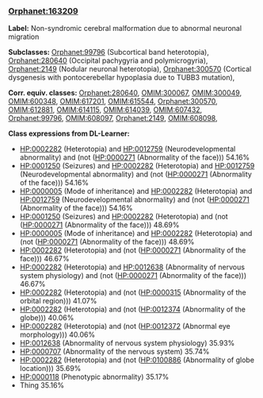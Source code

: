 
### [Orphanet:163209](http://www.orpha.net/ORDO/Orphanet_163209)
**Label:** Non-syndromic cerebral malformation due to abnormal neuronal migration

**Subclasses:** [Orphanet:99796](http://www.orpha.net/ORDO/Orphanet_99796) (Subcortical band heterotopia), [Orphanet:280640](http://www.orpha.net/ORDO/Orphanet_280640) (Occipital pachygyria and polymicrogyria), [Orphanet:2149](http://www.orpha.net/ORDO/Orphanet_2149) (Nodular neuronal heterotopia), [Orphanet:300570](http://www.orpha.net/ORDO/Orphanet_300570) (Cortical dysgenesis with pontocerebellar hypoplasia due to TUBB3 mutation), 

**Corr. equiv. classes:** [Orphanet:280640](http://www.orpha.net/ORDO/Orphanet_280640), [OMIM:300067](http://purl.obolibrary.org/obo/OMIM_300067), [OMIM:300049](http://purl.obolibrary.org/obo/OMIM_300049), [OMIM:600348](http://purl.obolibrary.org/obo/OMIM_600348), [OMIM:617201](http://purl.obolibrary.org/obo/OMIM_617201), [OMIM:615544](http://purl.obolibrary.org/obo/OMIM_615544), [Orphanet:300570](http://www.orpha.net/ORDO/Orphanet_300570), [OMIM:612881](http://purl.obolibrary.org/obo/OMIM_612881), [OMIM:614115](http://purl.obolibrary.org/obo/OMIM_614115), [OMIM:614039](http://purl.obolibrary.org/obo/OMIM_614039), [OMIM:607432](http://purl.obolibrary.org/obo/OMIM_607432), [Orphanet:99796](http://www.orpha.net/ORDO/Orphanet_99796), [OMIM:608097](http://purl.obolibrary.org/obo/OMIM_608097), [Orphanet:2149](http://www.orpha.net/ORDO/Orphanet_2149), [OMIM:608098](http://purl.obolibrary.org/obo/OMIM_608098), 

**Class expressions from DL-Learner:**

- [HP:0002282](http://purl.obolibrary.org/obo/HP_0002282) (Heterotopia) and [HP:0012759](http://purl.obolibrary.org/obo/HP_0012759) (Neurodevelopmental abnormality) and (not ([HP:0000271](http://purl.obolibrary.org/obo/HP_0000271) (Abnormality of the face))) 54.16%
- [HP:0001250](http://purl.obolibrary.org/obo/HP_0001250) (Seizures) and [HP:0002282](http://purl.obolibrary.org/obo/HP_0002282) (Heterotopia) and [HP:0012759](http://purl.obolibrary.org/obo/HP_0012759) (Neurodevelopmental abnormality) and (not ([HP:0000271](http://purl.obolibrary.org/obo/HP_0000271) (Abnormality of the face))) 54.16%
- [HP:0000005](http://purl.obolibrary.org/obo/HP_0000005) (Mode of inheritance) and [HP:0002282](http://purl.obolibrary.org/obo/HP_0002282) (Heterotopia) and [HP:0012759](http://purl.obolibrary.org/obo/HP_0012759) (Neurodevelopmental abnormality) and (not ([HP:0000271](http://purl.obolibrary.org/obo/HP_0000271) (Abnormality of the face))) 54.16%
- [HP:0001250](http://purl.obolibrary.org/obo/HP_0001250) (Seizures) and [HP:0002282](http://purl.obolibrary.org/obo/HP_0002282) (Heterotopia) and (not ([HP:0000271](http://purl.obolibrary.org/obo/HP_0000271) (Abnormality of the face))) 48.69%
- [HP:0000005](http://purl.obolibrary.org/obo/HP_0000005) (Mode of inheritance) and [HP:0002282](http://purl.obolibrary.org/obo/HP_0002282) (Heterotopia) and (not ([HP:0000271](http://purl.obolibrary.org/obo/HP_0000271) (Abnormality of the face))) 48.69%
- [HP:0002282](http://purl.obolibrary.org/obo/HP_0002282) (Heterotopia) and (not ([HP:0000271](http://purl.obolibrary.org/obo/HP_0000271) (Abnormality of the face))) 46.67%
- [HP:0002282](http://purl.obolibrary.org/obo/HP_0002282) (Heterotopia) and [HP:0012638](http://purl.obolibrary.org/obo/HP_0012638) (Abnormality of nervous system physiology) and (not ([HP:0000271](http://purl.obolibrary.org/obo/HP_0000271) (Abnormality of the face))) 46.67%
- [HP:0002282](http://purl.obolibrary.org/obo/HP_0002282) (Heterotopia) and (not ([HP:0000315](http://purl.obolibrary.org/obo/HP_0000315) (Abnormality of the orbital region))) 41.07%
- [HP:0002282](http://purl.obolibrary.org/obo/HP_0002282) (Heterotopia) and (not ([HP:0012374](http://purl.obolibrary.org/obo/HP_0012374) (Abnormality of the globe))) 40.06%
- [HP:0002282](http://purl.obolibrary.org/obo/HP_0002282) (Heterotopia) and (not ([HP:0012372](http://purl.obolibrary.org/obo/HP_0012372) (Abnormal eye morphology))) 40.06%
- [HP:0012638](http://purl.obolibrary.org/obo/HP_0012638) (Abnormality of nervous system physiology) 35.93%
- [HP:0000707](http://purl.obolibrary.org/obo/HP_0000707) (Abnormality of the nervous system) 35.74%
- [HP:0002282](http://purl.obolibrary.org/obo/HP_0002282) (Heterotopia) and (not ([HP:0100886](http://purl.obolibrary.org/obo/HP_0100886) (Abnormality of globe location))) 35.69%
- [HP:0000118](http://purl.obolibrary.org/obo/HP_0000118) (Phenotypic abnormality) 35.17%
- Thing 35.16%


